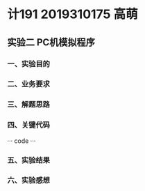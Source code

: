 # 计191 2019310175 高萌
## 实验二 PC机模拟程序

### 一、实验目的

### 二、业务要求

### 三、解题思路

### 四、关键代码
  ···
  code
  ···
### 五、实验结果

### 六、实验感想
